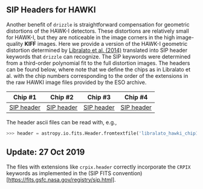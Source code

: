 SIP Headers for HAWKI
---------------------

Another benefit of `drizzle` is straightforward compensation for geometric distortions of the HAWK-I detectors.  These distortions are relatively small for HAWK-I, but they are noticeable in the image corners in the high image-quality **KIFF** images.  Here we provide a version of the HAWK-I geometric distortion determined by [Libralato et al. (2014)](http://www.aanda.org/10.1051/0004-6361/201322059) translated into SIP header keywords that `drizzle` can recognize.  The SIP keywords were determined from a third-order polynomial fit to the full distortion images.  The headers can be found below, where note that we define the chips as in Libralato et al. with the chip numbers corresponding to the order of the extensions in the raw HAWKI image files provided by the ESO archive.  

|Chip #1   |Chip #2  |Chip #3   |Chip #4   |
|-------   |-------  |-------   |-------   |  
| [SIP header](Distortion/libralato_hawki_chip1.crpix.header)  | [SIP header](Distortion/libralato_hawki_chip2.crpix.header)  | [SIP header](Distortion/libralato_hawki_chip3.crpix.header)  | [SIP header](Distortion/libralato_hawki_chip4.crpix.header)  

The header ascii files can be read with, e.g., 

```python
>>> header = astropy.io.fits.Header.fromtextfile('libralato_hawki_chip1.crpix.header')
```

Update: 27 Oct 2019
-------------------

The files with extensions like `crpix.header` correctly incorporate the `CRPIX` keywords as implemented in the (SIP FITS convention)[https://fits.gsfc.nasa.gov/registry/sip.html].

